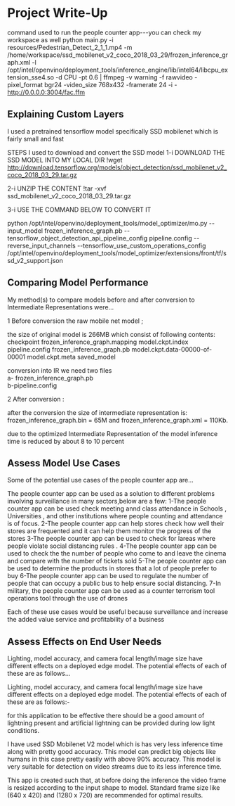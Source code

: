 # Project Write-Up
command used to run the people counter app---you can check my workspace as well
python main.py -i resources/Pedestrian_Detect_2_1_1.mp4 -m /home/workspace/ssd_mobilenet_v2_coco_2018_03_29/frozen_inference_graph.xml -l /opt/intel/openvino/deployment_tools/inference_engine/lib/intel64/libcpu_extension_sse4.so -d CPU -pt 0.6 | ffmpeg -v warning -f rawvideo -pixel_format bgr24 -video_size 768x432 -framerate 24 -i - http://0.0.0.0:3004/fac.ffm




## Explaining Custom Layers
I used a pretrained tensorflow model specifically SSD mobilenet which is fairly small and fast


STEPS I used to download and convert the SSD model 
 1-i DOWNLOAD THE SSD MODEL INTO MY LOCAL DIR 
 !wget http://download.tensorflow.org/models/object_detection/ssd_mobilenet_v2_coco_2018_03_29.tar.gz
 
 2-i UNZIP THE CONTENT 
 !tar -xvf ssd_mobilenet_v2_coco_2018_03_29.tar.gz
 
 3-i USE THE COMMAND BELOW TO CONVERT IT 
 
python /opt/intel/openvino/deployment_tools/model_optimizer/mo.py --input_model frozen_inference_graph.pb --tensorflow_object_detection_api_pipeline_config pipeline.config --reverse_input_channels --tensorflow_use_custom_operations_config /opt/intel/openvino/deployment_tools/model_optimizer/extensions/front/tf/ssd_v2_support.json



## Comparing Model Performance

My method(s) to compare models before and after conversion to Intermediate Representations
were...

 1 Before conversion the raw mobile net model ;
  
  the size of original model is 266MB which consist of following contents:
checkpoint                  frozen_inference_graph.mapping      model.ckpt.index  pipeline.config
frozen_inference_graph.pb       model.ckpt.data-00000-of-00001  model.ckpt.meta   saved_model

 conversion into IR  we need two files  
 a- frozen_inference_graph.pb   
 b-pipeline.config


  
  2 After conversion :

after the conversion the size of intermediate representation is:
frozen_inference_graph.bin = 65M and frozen_inference_graph.xml = 110Kb.

due to the optimized Intermediate Representation of the model inference time is reduced by about 8 to 10 percent



## Assess Model Use Cases

Some of the potential use cases of the people counter app are...


The people counter app can be used as a solution to different problems involving surveillance in many sectors,below are a few:
1-The people counter app can be used  check meeting annd class attendance in Schools , Universities , and other institutions where people counting and attendance is of focus.
2-The people counter app can help stores check how well their stores are frequented and it can help them monitor the progress of the stores
3-The people counter app can be used to check for lareas where people violate social distancing rules .
4-The people counter app can be used to check the the number of people  who come to and leave the cinema and compare with the number of tickets sold 
5-The people counter app can be used to determine the products in stores that a lot of people prefer to buy
6-The people counter app can be used to regulate the number of people that can occupy a public bus to help ensure social distancing.
7-In military, the people counter app can be used as a counter terrorism tool operations tool through the use of drones


Each of these use cases would be useful because  surveillance and increase the added value service and profitability of a business

## Assess Effects on End User Needs

Lighting, model accuracy, and camera focal length/image size have different effects on a
deployed edge model. The potential effects of each of these are as follows...

Lighting, model accuracy, and camera focal length/image size have different effects on a deployed edge model. The potential effects of each of these are as follows:-

for this application to be effective there should be a good amount of lightning present and artificial lightning can be provided during low light conditions.

I have used SSD Mobilenet V2 model which is has very less inference time along with pretty good accuracy. This model can predict big objects like humans in this case pretty easily with above 90% accuracy. This model is very suitable for detection on video streams due to its less inference time.

This app is created such that, at before doing the inference the video frame is resized according to the input shape to model. Standard frame size like (640 x 420) and (1280 x 720)
are recommended for optimal results.



